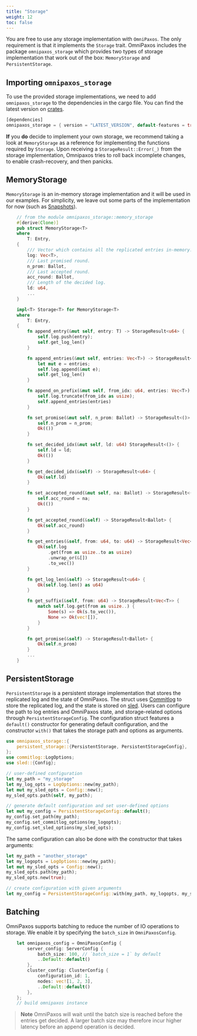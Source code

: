 ```yaml
---
title: "Storage"
weight: 12
toc: false
---
```

You are free to use any storage implementation with `OmniPaxos`. The only requirement is that it implements the `Storage` trait. OmniPaxos includes the package `omnipaxos_storage` which provides two types of storage implementation that work out of the box: `MemoryStorage` and `PersistentStorage`.

## Importing `omnipaxos_storage`
To use the provided storage implementations, we need to add `omnipaxos_storage` to the dependencies in the cargo file. You can find the latest version on [crates](https://crates.io/crates/omnipaxos_storage).
```rust
[dependencies]
omnipaxos_storage = { version = "LATEST_VERSION", default-features = true } 
```

**If** you **do** decide to implement your own storage, we recommend taking a look at `MemoryStorage` as a reference for implementing the functions required by `Storage`.
Upon receiving a `StorageResult::Error(_)` from the storage implementation, Omnipaxos tries to roll back incomplete changes, to enable crash-recovery, and then panicks.

## MemoryStorage
`MemoryStorage` is an in-memory storage implementation and it will be used in our examples. For simplicity, we leave out some parts of the implementation for now (such as [Snapshots](../compaction)).
```rust
    // from the module omnipaxos_storage::memory_storage
    #[derive(Clone)]
    pub struct MemoryStorage<T>
    where
        T: Entry,
    {
        /// Vector which contains all the replicated entries in-memory.
        log: Vec<T>,
        /// Last promised round.
        n_prom: Ballot,
        /// Last accepted round.
        acc_round: Ballot,
        /// Length of the decided log.
        ld: u64,
        ...
    }

    impl<T> Storage<T> for MemoryStorage<T>
    where
        T: Entry,
    {
        fn append_entry(&mut self, entry: T) -> StorageResult<u64> {
            self.log.push(entry);
            self.get_log_len()
        }

        fn append_entries(&mut self, entries: Vec<T>) -> StorageResult<u64> {
            let mut e = entries;
            self.log.append(&mut e);
            self.get_log_len()
        }

        fn append_on_prefix(&mut self, from_idx: u64, entries: Vec<T>) -> StorageResult<u64> {
            self.log.truncate(from_idx as usize);
            self.append_entries(entries)
        }

        fn set_promise(&mut self, n_prom: Ballot) -> StorageResult<()> {
            self.n_prom = n_prom;
            Ok(())
        }

        fn set_decided_idx(&mut self, ld: u64) StorageResult<()> {
            self.ld = ld;
            Ok(())
        }

        fn get_decided_idx(&self) -> StorageResult<u64> {
            Ok(self.ld)
        }

        fn set_accepted_round(&mut self, na: Ballot) -> StorageResult<()> {
            self.acc_round = na;
            Ok(())
        }

        fn get_accepted_round(&self) -> StorageResult<Ballot> {
            Ok(self.acc_round)
        }

        fn get_entries(&self, from: u64, to: u64) -> StorageResult<Vec<T>> {
            Ok(self.log
                .get(from as usize..to as usize)
                .unwrap_or(&[])
                .to_vec())
        }

        fn get_log_len(&self) -> StorageResult<u64> {
            Ok(self.log.len() as u64)
        }

        fn get_suffix(&self, from: u64) -> StorageResult<Vec<T>> {
            match self.log.get(from as usize..) {
                Some(s) => Ok(s.to_vec()),
                None => Ok(vec![]),
            }
        }

        fn get_promise(&self) -> StorageResult<Ballot> {
            Ok(self.n_prom)
        }
        ...
    }
```

## PersistentStorage
`PersistentStorage` is a persistent storage implementation that stores the replicated log and the state of OmniPaxos. The struct uses [Commitlog](https://crates.io/crates/commitlog) to store the replicated log, and the state is stored on [sled](https://crates.io/crates/sled). Users can configure the path to log entries and OmniPaxos state, and storage-related options through `PersistentStorageConfig`. The configuration struct features a `default()` constructor for generating default configuration, and the constructor `with()` that takes the storage path and options as arguments. 
```rust
use omnipaxos_storage::{
    persistent_storage::{PersistentStorage, PersistentStorageConfig},
};
use commitlog::LogOptions;
use sled::{Config};

// user-defined configuration
let my_path = "my_storage"
let my_log_opts = LogOptions::new(my_path);
let mut my_sled_opts = Config::new();
my_sled_opts.path(self, my_path);

// generate default configuration and set user-defined options
let mut my_config = PersistentStorageConfig::default();
my_config.set_path(my_path);
my_config.set_commitlog_options(my_logopts);
my_config.set_sled_options(my_sled_opts);
```
The same configuration can also be done with the constructor that takes arguments:
```rust
let my_path = "another_storage"
let my_logopts = LogOptions::new(my_path);
let mut my_sled_opts = Config::new();
my_sled_opts.path(my_path);
my_sled_opts.new(true);

// create configuration with given arguments
let my_config = PersistentStorageConfig::with(my_path, my_logopts, my_sled_opts);
```
## Batching
OmniPaxos supports batching to reduce the number of IO operations to storage. We enable it by specifying the `batch_size` in `OmniPaxosConfig`.

```rust
    let omnipaxos_config = OmniPaxosConfig {
        server_config: ServerConfig {
            batch_size: 100, // `batch_size = 1` by default
            ..Default::default()
        },
        cluster_config: ClusterConfig {
            configuration_id: 1,
            nodes: vec![1, 2, 3],
            ..Default::default()
        },
    };
    // build omnipaxos instance
```

> **Note** OmniPaxos will wait until the batch size is reached before the entries get decided. A larger batch size may therefore incur higher latency before an append operation is decided. 
